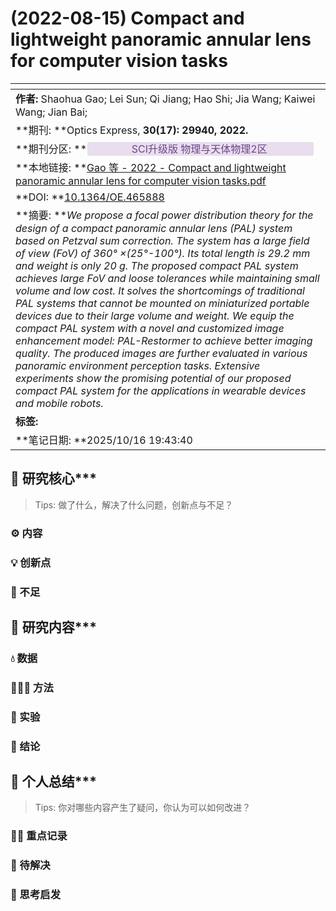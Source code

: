 <!-- 标题 -->

# (2022-08-15) Compact and lightweight panoramic annular lens for computer vision tasks

<!-- Meta Data -->

| <!-- --> |
| ----------------------------------------------------------------------------------------------------------------------------------------------------------------------------------------------------------------------------------------------------------------------------------------------------------------------------------------------------------------------------------------------------------------------------------------------------------------------------------------------------------------------------------------------------------------------------------------------------------------------------------------------------------------------------------------------------------------------------------------------------------------------------------------------------------------------------------------------------------------------------------------------------------------------------------------------------- |
| <!-- 作者 -->**作者:** Shaohua Gao; Lei Sun; Qi Jiang; Hao Shi; Jia Wang; Kaiwei Wang; Jian Bai;                                                                                                                                                                                                                                                                                                                                                                                                                                                                                                                                                                                                                                                                                                                                                                                                                                                          |
| <!-- 期刊 -->**期刊: **Optics Express, **30(17): 29940, 2022.**                                                                                                                                                                                                                                                                                                                                                                                                                                                                                                                                                                                                                                                                                                                                                                                                                                                                                           |
| <!-- 期刊分区 -->**期刊分区: **<!-- Zotero7中，引用了Ethereal Style插件的标签，请提前安装Ethereal Style--><span xmlns="http://www.w3.org/1999/xhtml" style="background-color: rgb(232, 222, 238); color: rgb(111, 69, 135); padding: 0.05em 0.455em; border-radius: 3px; margin: 0.08em;">ㅤㅤ ㅤㅤSCI升级版 物理与天体物理2区 ㅤㅤ ㅤㅤ</span>                                                                                                                                                                                                                                                                                                                                                                                                                                                                                                                                                                                                                                                  |
| <!-- 本地链接 -->**本地链接: **[Gao 等 - 2022 - Compact and lightweight panoramic annular lens for computer vision tasks.pdf](zotero://open-pdf/0_LJMDQCZR)                                                                                                                                                                                                                                                                                                                                                                                                                                                                                                                                                                                                                                                                                                                                                                                                    |
| <!-- DOI or URL -->**DOI: **[10.1364/OE.465888](https://doi.org/10.1364/OE.465888)                                                                                                                                                                                                                                                                                                                                                                                                                                                                                                                                                                                                                                                                                                                                                                                                                                                                    |
| <!-- 摘要 -->**摘要: ***We propose a focal power distribution theory for the design of a compact panoramic annular lens (PAL) system based on Petzval sum correction. The system has a large field of view (FoV) of 360° ×(25°-100°). Its total length is 29.2 mm and weight is only 20 g. The proposed compact PAL system achieves large FoV and loose tolerances while maintaining small volume and low cost. It solves the shortcomings of traditional PAL systems that cannot be mounted on miniaturized portable devices due to their large volume and weight. We equip the compact PAL system with a novel and customized image enhancement model: PAL-Restormer to achieve better imaging quality. The produced images are further evaluated in various panoramic environment perception tasks. Extensive experiments show the promising potential of our proposed compact PAL system for the applications in wearable devices and mobile robots.* |
| <!-- 标签 --><!-- 仅过滤并显示#开头的标签 -->**标签:**                                                                                                                                                                                                                                                                                                                                                                                                                                                                                                                                                                                                                                                                                                                                                                                                                                                                                                               |
| <!-- 笔记日期 -->**笔记日期: **2025/10/16 19:43:40                                                                                                                                                                                                                                                                                                                                                                                                                                                                                                                                                                                                                                                                                                                                                                                                                                                                                                            |


<!-- 正文 -->

## 📜 研究核心***

> Tips: 做了什么，解决了什么问题，创新点与不足？

### ⚙️ 内容

### 💡 创新点

### 🧩 不足

## 🔁 研究内容***

### 💧 数据

### 👩🏻‍💻 方法

### 🔬 实验

### 📜 结论

## 🤔 个人总结***

> Tips: 你对哪些内容产生了疑问，你认为可以如何改进？

### 🙋‍♀️ 重点记录

### 📌 待解决

### 💭 思考启发
